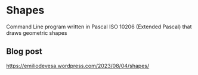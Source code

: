 # Shapes
Command Line program written in Pascal ISO 10206 (Extended Pascal) that draws geometric shapes

## Blog post
https://emiliodevesa.wordpress.com/2023/08/04/shapes/
